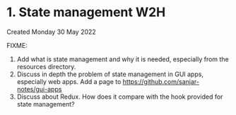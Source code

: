 # 1. State management W2H
Created Monday 30 May 2022

FIXME: 
1. Add what is state management and why it is needed, especially from the resources directory.
2. Discuss in depth the problem of state management in GUI apps, especially web apps. Add a page to https://github.com/sanjar-notes/gui-apps
3. Discuss about Redux. How does it compare with the hook provided for state management?